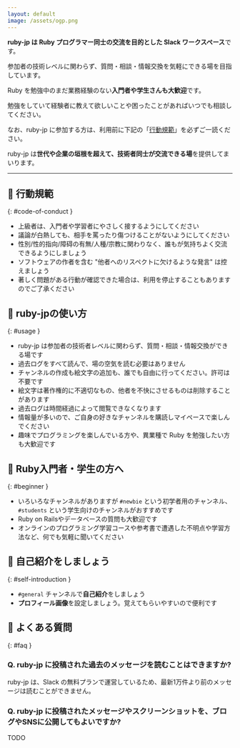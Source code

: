 ```yaml
---
layout: default
image: /assets/ogp.png
---
```


**ruby-jp は Ruby プログラマー同士の交流を目的とした Slack ワークスペース**です。

参加者の技術レベルに関わらず、質問・相談・情報交換を気軽にできる場を目指しています。

Ruby を勉強中のまだ業務経験のない**入門者や学生さんも大歓迎**です。

勉強をしていて経験者に教えて欲しいことや困ったことがあればいつでも相談してください。

なお、ruby-jp に参加する方は、利用前に下記の「[行動規範](#code-of-conduct)」を必ずご一読ください。

ruby-jp は**世代や企業の垣根を超えて、技術者同士が交流できる場**を提供してまいります。

---

## 🌱 行動規範
{: #code-of-conduct }

- 上級者は、入門者や学習者にやさしく接するようにしてください
- 議論が白熱しても、相手を罵ったり傷つけることがないようにしてください
- 性別/性的指向/障碍の有無/人種/宗教に関わりなく、誰もが気持ちよく交流できるようにしましょう
- ソフトウェアの作者を含む \"他者へのリスペクトに欠けるような発言\" は控えましょう
- 著しく問題がある行動が確認できた場合は、利用を停止することもありますのでご了承ください

## 💎 ruby-jpの使い方
{: #usage }

- ruby-jp は参加者の技術者レベルに関わらず、質問・相談・情報交換ができる場です
- 過去ログをすべて読んで、場の空気を読む必要はありません
- チャンネルの作成も絵文字の追加も、誰でも自由に行ってください。許可は不要です
- 絵文字は著作権的に不適切なもの、他者を不快にさせるものは削除することがあります
- 過去ログは時間経過によって閲覧できなくなります
- 情報量が多いので、ご自身の好きなチャンネルを購読しマイペースで楽しんでください
- 趣味でプログラミングを楽しんでいる方や、異業種で Ruby を勉強したい方も大歓迎です

## 🔰 Ruby入門者・学生の方へ
{: #beginner }

- いろいろなチャンネルがありますが `#newbie` という初学者用のチャンネル、 `#students` という学生向けのチャンネルがおすすめです
- Ruby on Railsやデータベースの質問も大歓迎です
- オンラインのプログラミング学習コースや参考書で遭遇した不明点や学習方法など、何でも気軽に聞いてください

## 🙌 自己紹介をしましょう
{: #self-introduction }

- `#general` チャンネルで**自己紹介**をしましょう
- **プロフィール画像**を設定しましょう。覚えてもらいやすいので便利です

## 💭 よくある質問
{: #faq }

### Q. ruby-jp に投稿された過去のメッセージを読むことはできますか?

ruby-jp は、Slack の無料プランで運営しているため、最新1万件より前のメッセージは読むことができません。

### Q. ruby-jp に投稿されたメッセージやスクリーンショットを、ブログやSNSに公開してもよいですか?

TODO
